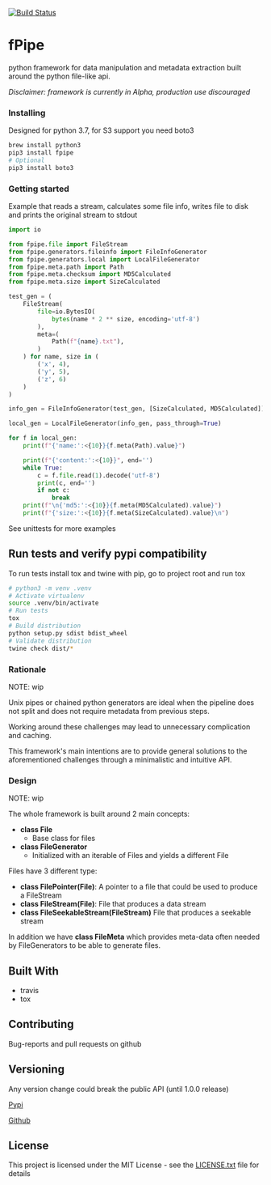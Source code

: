 [![Build Status](https://api.travis-ci.org/vkvam/fpipe.svg?branch=master)]()

# fPipe

python framework for data manipulation and metadata extraction built around the python file-like api.

*Disclaimer: framework is currently in Alpha, production use discouraged*


### Installing

Designed for python 3.7, for S3 support you need boto3

```bash
brew install python3
pip3 install fpipe
# Optional
pip3 install boto3
```

### Getting started

Example that reads a stream, calculates some file info, writes file to disk and prints the original stream to stdout
```python
import io

from fpipe.file import FileStream
from fpipe.generators.fileinfo import FileInfoGenerator
from fpipe.generators.local import LocalFileGenerator
from fpipe.meta.path import Path
from fpipe.meta.checksum import MD5Calculated
from fpipe.meta.size import SizeCalculated

test_gen = (
    FileStream(
        file=io.BytesIO(
            bytes(name * 2 ** size, encoding='utf-8')
        ),
        meta=(
            Path(f"{name}.txt"),
        )
    ) for name, size in (
        ('x', 4),
        ('y', 5),
        ('z', 6)
    )
)

info_gen = FileInfoGenerator(test_gen, [SizeCalculated, MD5Calculated])

local_gen = LocalFileGenerator(info_gen, pass_through=True)

for f in local_gen:
    print(f"{'name:':<{10}}{f.meta(Path).value}")

    print(f"{'content:':<{10}}", end='')
    while True:
        c = f.file.read(1).decode('utf-8')
        print(c, end='')
        if not c:
            break
    print(f"\n{'md5:':<{10}}{f.meta(MD5Calculated).value}")
    print(f"{'size:':<{10}}{f.meta(SizeCalculated).value}\n")
```

See unittests for more examples

## Run tests and verify pypi compatibility 

To run tests install tox and twine with pip, go to project root and run tox
```bash
# python3 -m venv .venv
# Activate virtualenv
source .venv/bin/activate
# Run tests
tox
# Build distribution
python setup.py sdist bdist_wheel
# Validate distribution
twine check dist/*
```


### Rationale
NOTE: wip

Unix pipes or chained python generators are ideal when the pipeline does not split and does not require metadata from previous steps.

Working around these challenges may lead to unnecessary complication and caching.

This framework's main intentions are to provide general solutions to the aforementioned challenges through a minimalistic and intuitive API. 



### Design
NOTE: wip

The whole framework is built around 2 main concepts:
- **class File**
    - Base class for files
- **class FileGenerator**
    - Initialized with an iterable of Files and yields a different File 

Files have 3 different type:
- **class FilePointer(File)**: A pointer to a file that could be used to produce a FileStream
- **class FileStream(File)**: File that produces a data stream
- **class FileSeekableStream(FileStream)** File that produces a seekable stream
 
In addition we have **class FileMeta** which provides meta-data often needed by FileGenerators to be able to generate files.  

## Built With

* travis
* tox

## Contributing

Bug-reports and pull requests on github  

## Versioning
Any version change could break the public API (until 1.0.0 release)
 

[Pypi](https://pypi.org/project/fpipe/#history)

[Github](https://github.com/vkvam/fpipe/releases)

## License
    
This project is licensed under the MIT License - see the [LICENSE.txt](https://github.com/vkvam/fpipe/blob/master/LICENSE.txt) file for details